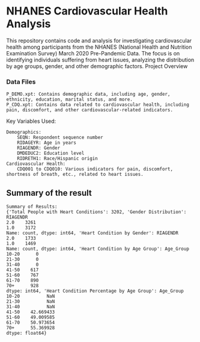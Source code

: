 # NHANES Cardiovascular Health Analysis

This repository contains code and analysis for investigating cardiovascular health among participants from the NHANES (National Health and Nutrition Examination Survey) March 2020 Pre-Pandemic Data. The focus is on identifying individuals suffering from heart issues, analyzing the distribution by age groups, gender, and other demographic factors.
Project Overview

### Data Files

    P_DEMO.xpt: Contains demographic data, including age, gender, ethnicity, education, marital status, and more.
    P_CDQ.xpt: Contains data related to cardiovascular health, including pain, discomfort, and other cardiovascular-related indicators.

Key Variables Used:

    Demographics:
        SEQN: Respondent sequence number
        RIDAGEYR: Age in years
        RIAGENDR: Gender
        DMDEDUC2: Education level
        RIDRETH1: Race/Hispanic origin
    Cardiovascular Health:
        CDQ001 to CDQ010: Various indicators for pain, discomfort, shortness of breath, etc., related to heart issues.
## Summary of the result
```
Summary of Results:
{'Total People with Heart Conditions': 3202, 'Gender Distribution': RIAGENDR
2.0    3261
1.0    3172
Name: count, dtype: int64, 'Heart Condition by Gender': RIAGENDR
2.0    1733
1.0    1469
Name: count, dtype: int64, 'Heart Condition by Age Group': Age_Group
10-20      0
21-30      0
31-40      0
41-50    617
51-60    767
61-70    890
70+      928
dtype: int64, 'Heart Condition Percentage by Age Group': Age_Group
10-20          NaN
21-30          NaN
31-40          NaN
41-50    42.669433
51-60    49.009585
61-70    50.973654
70+      55.369928
dtype: float64}
```
